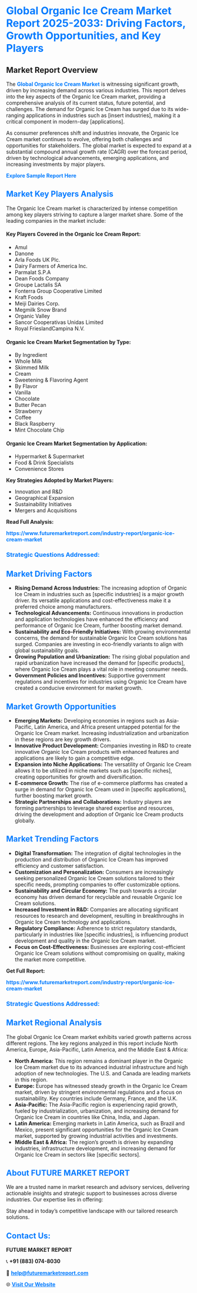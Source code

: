 <h1 style="color: #007BFF;">Global Organic Ice Cream Market Report 2025-2033: Driving Factors, Growth Opportunities, and Key Players</h1>

<section id="overview">
<h2>Market Report Overview</h2>
<p>The <a href="https://www.futuremarketreport.com/industry-report/organic-ice-cream-market" style="color: #007BFF; text-decoration: none;"><strong>Global Organic Ice Cream Market</strong></a> is witnessing significant growth, driven by increasing demand across various industries. This report delves into the key aspects of the Organic Ice Cream market, providing a comprehensive analysis of its current status, future potential, and challenges. The demand for Organic Ice Cream has surged due to its wide-ranging applications in industries such as [insert industries], making it a critical component in modern-day [applications].</p>
<p>As consumer preferences shift and industries innovate, the Organic Ice Cream market continues to evolve, offering both challenges and opportunities for stakeholders. The global market is expected to expand at a substantial compound annual growth rate (CAGR) over the forecast period, driven by technological advancements, emerging applications, and increasing investments by major players.</p>
</section>

<section id="overview">
<p><a href="https://www.futuremarketreport.com/request-sample/reportId=97980" style="color: #007BFF; text-decoration: none;"><strong>Explore Sample Report Here</strong></a></p>
</section>

<section id="key-players">
<h2 style="color: #007BFF;">Market Key Players Analysis</h2>
<p>The Organic Ice Cream market is characterized by intense competition among key players striving to capture a larger market share. Some of the leading companies in the market include:</p>
<h4>Key Players Covered in the Organic Ice Cream Report:</h4>
<ul><li>Amul</li><li>Danone</li><li>Arla Foods UK Plc.</li><li>Dairy Farmers of America Inc.</li><li>Parmalat S.P.A</li><li>Dean Foods Company</li><li>Groupe Lactalis SA</li><li>Fonterra Group Cooperative Limited</li><li>Kraft Foods</li><li>Meiji Dairies Corp.</li><li>Megmilk Snow Brand</li><li>Organic Valley</li><li>Sancor Cooperativas Unidas Limited</li><li>Royal FrieslandCampina N.V.</li></ul>
<h4>Organic Ice Cream Market Segmentation by Type:</h4>
<ul><li>By Ingredient</li><li>Whole Milk</li><li>Skimmed Milk</li><li>Cream</li><li>Sweetening &amp; Flavoring Agent</li><li>By Flavor</li><li>Vanilla</li><li>Chocolate</li><li>Butter Pecan</li><li>Strawberry</li><li>Coffee</li><li>Black Raspberry</li><li>Mint Chocolate Chip</li></ul>

<h4>Organic Ice Cream Market Segmentation by Application:</h4>
<ul><li>Hypermarket &amp; Supermarket</li><li>Food &amp; Drink Specialists</li><li>Convenience Stores</li></ul>
<p><strong>Key Strategies Adopted by Market Players:</strong></p>
<ul>
<li>Innovation and R&D</li>
<li>Geographical Expansion</li>
<li>Sustainability Initiatives</li>
<li>Mergers and Acquisitions</li>
</ul>
</section>

<section>
<p><strong>Read Full Analysis: </strong></p><a href="https://www.futuremarketreport.com/industry-report/organic-ice-cream-market" style="color: #007BFF; text-decoration: none;"><strong>https://www.futuremarketreport.com/industry-report/organic-ice-cream-market</strong></a>
<h3 style="color: #007BFF;">Strategic Questions Addressed:</h3>
</section>

<section id="driving-factors">
<h2 style="color: #007BFF;">Market Driving Factors</h2>
<ul>
<li><strong>Rising Demand Across Industries:</strong> The increasing adoption of Organic Ice Cream in industries such as [specific industries] is a major growth driver. Its versatile applications and cost-effectiveness make it a preferred choice among manufacturers.</li>
<li><strong>Technological Advancements:</strong> Continuous innovations in production and application technologies have enhanced the efficiency and performance of Organic Ice Cream, further boosting market demand.</li>
<li><strong>Sustainability and Eco-Friendly Initiatives:</strong> With growing environmental concerns, the demand for sustainable Organic Ice Cream solutions has surged. Companies are investing in eco-friendly variants to align with global sustainability goals.</li>
<li><strong>Growing Population and Urbanization:</strong> The rising global population and rapid urbanization have increased the demand for [specific products], where Organic Ice Cream plays a vital role in meeting consumer needs.</li>
<li><strong>Government Policies and Incentives:</strong> Supportive government regulations and incentives for industries using Organic Ice Cream have created a conducive environment for market growth.</li>
</ul>
</section>

<section id="growth-opportunities">
<h2 style="color: #007BFF;">Market Growth Opportunities</h2>
<ul>
<li><strong>Emerging Markets:</strong> Developing economies in regions such as Asia-Pacific, Latin America, and Africa present untapped potential for the Organic Ice Cream market. Increasing industrialization and urbanization in these regions are key growth drivers.</li>
<li><strong>Innovative Product Development:</strong> Companies investing in R&D to create innovative Organic Ice Cream products with enhanced features and applications are likely to gain a competitive edge.</li>
<li><strong>Expansion into Niche Applications:</strong> The versatility of Organic Ice Cream allows it to be utilized in niche markets such as [specific niches], creating opportunities for growth and diversification.</li>
<li><strong>E-commerce Growth:</strong> The rise of e-commerce platforms has created a surge in demand for Organic Ice Cream used in [specific applications], further boosting market growth.</li>
<li><strong>Strategic Partnerships and Collaborations:</strong> Industry players are forming partnerships to leverage shared expertise and resources, driving the development and adoption of Organic Ice Cream products globally.</li>
</ul>
</section>

<section id="trending-factors">
<h2 style="color: #007BFF;">Market Trending Factors</h2>
<ul>
<li><strong>Digital Transformation:</strong> The integration of digital technologies in the production and distribution of Organic Ice Cream has improved efficiency and customer satisfaction.</li>
<li><strong>Customization and Personalization:</strong> Consumers are increasingly seeking personalized Organic Ice Cream solutions tailored to their specific needs, prompting companies to offer customizable options.</li>
<li><strong>Sustainability and Circular Economy:</strong> The push towards a circular economy has driven demand for recyclable and reusable Organic Ice Cream solutions.</li>
<li><strong>Increased Investment in R&D:</strong> Companies are allocating significant resources to research and development, resulting in breakthroughs in Organic Ice Cream technology and applications.</li>
<li><strong>Regulatory Compliance:</strong> Adherence to strict regulatory standards, particularly in industries like [specific industries], is influencing product development and quality in the Organic Ice Cream market.</li>
<li><strong>Focus on Cost-Effectiveness:</strong> Businesses are exploring cost-efficient Organic Ice Cream solutions without compromising on quality, making the market more competitive.</li>
</ul>
</section>

<section>
<p><strong>Get Full Report: </strong></p><a href="https://www.futuremarketreport.com/industry-report/organic-ice-cream-market" style="color: #007BFF; text-decoration: none;"><strong>https://www.futuremarketreport.com/industry-report/organic-ice-cream-market</strong></a>
<h3 style="color: #007BFF;">Strategic Questions Addressed:</h3>
</section>


<section id="regional-analysis">
<h2 style="color: #007BFF;">Market Regional Analysis</h2>
<p>The global Organic Ice Cream market exhibits varied growth patterns across different regions. The key regions analyzed in this report include North America, Europe, Asia-Pacific, Latin America, and the Middle East & Africa:</p>
<ul>
<li><strong>North America:</strong> This region remains a dominant player in the Organic Ice Cream market due to its advanced industrial infrastructure and high adoption of new technologies. The U.S. and Canada are leading markets in this region.</li>
<li><strong>Europe:</strong> Europe has witnessed steady growth in the Organic Ice Cream market, driven by stringent environmental regulations and a focus on sustainability. Key countries include Germany, France, and the U.K.</li>
<li><strong>Asia-Pacific:</strong> The Asia-Pacific region is experiencing rapid growth, fueled by industrialization, urbanization, and increasing demand for Organic Ice Cream in countries like China, India, and Japan.</li>
<li><strong>Latin America:</strong> Emerging markets in Latin America, such as Brazil and Mexico, present significant opportunities for the Organic Ice Cream market, supported by growing industrial activities and investments.</li>
<li><strong>Middle East & Africa:</strong> The region’s growth is driven by expanding industries, infrastructure development, and increasing demand for Organic Ice Cream in sectors like [specific sectors].</li>
</ul>
</section>

<footer>
<h2 style="color: #007BFF;">About FUTURE MARKET REPORT</h2>
<p>We are a trusted name in market research and advisory services, delivering actionable insights and strategic support to businesses across diverse industries. Our expertise lies in offering:</p>

<p>Stay ahead in today’s competitive landscape with our tailored research solutions.</p>

<h2 style="color: #007BFF;">Contact Us:</h2>
<p><strong>FUTURE MARKET REPORT</strong></p>
<p>📞 <strong>+91 (883) 074-8030</strong></p>
<p>📧 <strong><a href="mailto:help@futuremarketreport.com" style="color: #007BFF;">help@futuremarketreport.com</a></strong></p>
<p>🌐 <strong><a href="https://www.futuremarketreport.com/" style="color: #007BFF;">Visit Our Website</a></strong></p>
</footer>